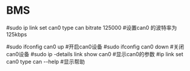 # BMS 
#sudo ip link set can0 type can bitrate 125000 
#设置can0 的波特率为 125kbps

#sudo ifconfig can0 up
#开启can0设备
#sudo ifconfig can0 down
#关闭can0设备
#sudo ip -details link show can0
#显示can0的参数
#ip link set can0 type can --help 
#显示帮助
